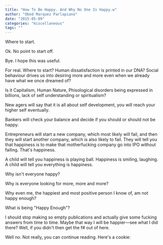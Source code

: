 ```yaml
---
title: "How To Be Happy. And Why No One Is Happy.w"
author: "Obed Marquez Parlapiano"
date: "2015-05-09"
categories: "miscellaneous"
tags: ""
---
```


Where to start.

Ok. No point to start off.

Bye. I hope this was useful.

For real. Where to start? Human dissatisfaction is printed in our DNA? Social behaviour drives us into desiring more and more even when we already have what we once dreamed of?

Is it Capitalism, Human Nature, Phisological disorders being expressed in billions, lack of self understanding or spiritualism?

New agers will say that it is all about self development, you will reach your higher self eventually.

Bankers will check your balance and decide if you should or should not be happy.

Entrepreneurs will start a new company, which most likely will fail, and then they will start another company, which is also likely to fail. They will tell you that happiness is to make that motherfucking company go into IPO without failing. That's happiness.

A child will tell you happiness is playing ball. Happiness is smiling, laughing. A child will tell you everything is happiness.

Why isn't everyone happy?

Why is everyone looking for more, more and more?

Why even me, the happiest and most positive person I know of, am not happy enough?

What is being "Happy Enough"?

I should stop making so empty publications and actually give some fucking answers from time to time. Maybe that way I will be happier—see what I did there? Well, if you didn't then get the f# out of here.

Well no. Not really, you can continue reading. Here's a cookie:

